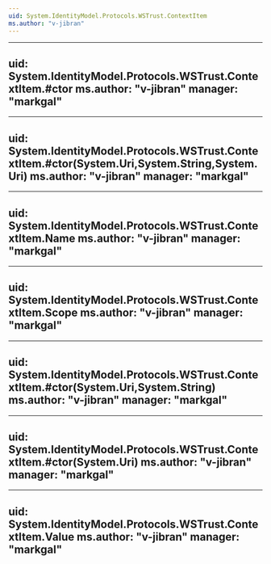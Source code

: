 ```yaml
---
uid: System.IdentityModel.Protocols.WSTrust.ContextItem
ms.author: "v-jibran"
---
```


---
uid: System.IdentityModel.Protocols.WSTrust.ContextItem.#ctor
ms.author: "v-jibran"
manager: "markgal"
---

---
uid: System.IdentityModel.Protocols.WSTrust.ContextItem.#ctor(System.Uri,System.String,System.Uri)
ms.author: "v-jibran"
manager: "markgal"
---

---
uid: System.IdentityModel.Protocols.WSTrust.ContextItem.Name
ms.author: "v-jibran"
manager: "markgal"
---

---
uid: System.IdentityModel.Protocols.WSTrust.ContextItem.Scope
ms.author: "v-jibran"
manager: "markgal"
---

---
uid: System.IdentityModel.Protocols.WSTrust.ContextItem.#ctor(System.Uri,System.String)
ms.author: "v-jibran"
manager: "markgal"
---

---
uid: System.IdentityModel.Protocols.WSTrust.ContextItem.#ctor(System.Uri)
ms.author: "v-jibran"
manager: "markgal"
---

---
uid: System.IdentityModel.Protocols.WSTrust.ContextItem.Value
ms.author: "v-jibran"
manager: "markgal"
---
